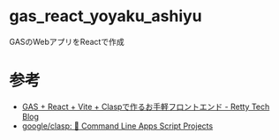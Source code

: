 # gas_react_yoyaku_ashiyu
GASのWebアプリをReactで作成

# 参考
- [GAS + React + Vite + Claspで作るお手軽フロントエンド - Retty Tech Blog](https://engineer.retty.me/entry/2022/12/22/150035)
- [google/clasp: 🔗 Command Line Apps Script Projects](https://github.com/google/clasp)
